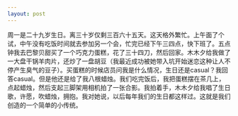 ```yaml
---
layout: post
---
```


周一是二十九岁生日。离三十岁仅剩三百六十五天。这天格外繁忙。上午面了个试，中午没有吃饭时间就去参加另一个会，忙完已经下午三四点，快下班了。五点钟我去巴黎贝甜买了一个巧克力蛋糕，花了三十四刀，然后回家。木木夕给我做了一大盘干锅羊肉片，还炒了一盘胡豆（我最近成功被她带入坑开始迷恋这种让人不停产生臭气的豆子）。买蛋糕的时候店员问我是什么情况，生日还是casual？我回答casual。但是他还是给了我八根蜡烛。我们吃完饭后，我把蛋糕摆在茶几上，点起蜡烛，然后支起三脚架用相机拍了一张合影。我拍着手，木木夕给我唱了生日歌，许愿，吹蜡烛，拥抱。我对她说，以后每年我们的生日都这样过。这就是我们创造的一个简单的小传统。